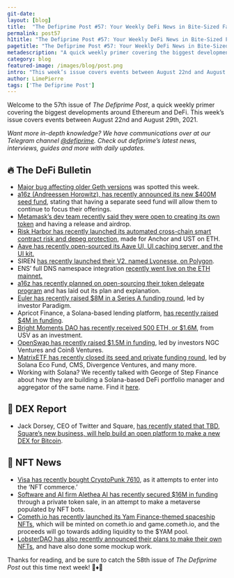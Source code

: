 ```yaml
---
git-date:
layout: [blog]
title:  "The Defiprime Post #57: Your Weekly DeFi News in Bite-Sized Fashion"
permalink: post57
h1title: "The Defiprime Post #57: Your Weekly DeFi News in Bite-Sized Fashion"
pagetitle: "The Defiprime Post #57: Your Weekly DeFi News in Bite-Sized Fashion"
metadescription: "A quick weekly primer covering the biggest developments around Ethereum and DeFi. This week’s issue covers events between August 22nd and August 29th, 2021"
category: blog
featured-image: /images/blog/post.png
intro: "This week’s issue covers events between August 22nd and August 29th, 2021"
author: LimePierre
tags: ['The Defiprime Post']
---
```


Welcome to the 57th issue of _The Defiprime Post_, a quick weekly primer covering the biggest developments around Ethereum and DeFi. This week’s issue covers events between August 22nd and August 29th, 2021.

_Want more in-depth knowledge? We have communications over at our Telegram channel [@defiprime](https://t.me/defiprime). Check out defiprime’s latest news, interviews, guides and more with daily updates._


## 🔥 The DeFi Bulletin

* [Major bug affecting older Geth versions](https://www.theblockcrypto.com/post/115822/bug-impacting-over-50-of-ethereum-clients-leads-to-fork) was spotted this week. 
* [a16z (Andreessen Horowitz), has recently announced its new $400M seed fund](https://a16z.com/2021/08/27/introducing-a16zs-seed-fund/), stating that having a separate seed fund will allow them to continue to focus their offerings.
* [Metamask’s dev team recently said they were open to creating its own token](https://cryptobriefing.com/metamask-is-open-to-creating-its-own-crypto-token/) and having a release and airdrop.
* [Risk Harbor has recently launched its automated cross-chain smart contract risk and depeg protection](https://medium.com/riskharbor/risk-harbor-launches-first-ever-automated-cross-chain-smart-contract-risk-and-depeg-protection-for-8b4717146f82), made for Anchor and UST on ETH.
* [Aave has recently open-sourced its Aave UI, UI caching server, and the UI kit.](https://medium.com/aave/cross-chain-governance-and-open-sourcing-the-aave-ui-ad9dd632175d)
* SIREN [has recently launched their V2, named Lyonesse, on Polygon](https://medium.com/siren-markets/siren-v2-brings-defi-options-trading-to-polygon-a5e051795342).
* ENS’ full DNS namespace integration [recently went live on the ETH mainnet.](https://medium.com/the-ethereum-name-service/full-dns-namespace-integration-to-ens-now-on-mainnet-9d37270807d3)
* [a16z has recently planned on open-sourcing their token delegate program](https://a16z.com/2021/08/26/open-sourcing-our-token-delegate-program/) and has laid out its plan and explanation.
* [Euler has recently raised $8M in a Series A funding round](https://blog.euler.finance/series-a-led-by-paradigm-62004afe3bf6), led by investor Paradigm.
* Apricot Finance, a Solana-based lending platform, [has recently raised $4M in funding](https://apricotfinance.medium.com/apricot-finance-announces-4-million-fundraising-b3b130e55b89).
* [Bright Moments DAO has recently received 500 ETH, or $1.6M](https://www.usv.com/writing/2021/08/bright-moments-dao/), from USV as an investment.
* [OpenSwap has recently raised $1.5M in funding](https://cryptobriefing.com/integrated-defi-hub-openswap-raises-1-5m-in-latest-funding-round/), led by investors NGC Ventures and Coin8 Ventures.
* [MatrixETF has recently closed its seed and private funding round](https://matrixetf.medium.com/matrixetf-closes-seed-and-private-funding-round-9c3eaf7fdaab), led by Solana Eco Fund, CMS, Divergence Ventures, and many more.
* Working with Solana? We recently talked with George of Step Finance about how they are building a Solana-based DeFi portfolio manager and aggregator of the same name. Find it [here](https://defiprime.com/step-finance).

## 💱 DEX Report

* Jack Dorsey, CEO of Twitter and Square, [has recently stated that TBD, Square’s new business, will help build an open platform to make a new DEX for Bitcoin](https://blockworks.co/jack-dorsey-tbd-will-be-open-platform-for-decentralized-bitcoin-exchanges/).


## 💎 NFT News

* [Visa has recently bought CryptoPunk 7610](https://www.theblockcrypto.com/post/115333/visa-buys-cryptopunk-first-steps-nft-commerce), as it attempts to enter into the ‘NFT commerce.’
* [Software and AI firm Alethea AI has recently secured $16M in funding](https://decrypt.co/79283/ai-firm-raises-16-million-to-create-nft-metaverse) through a private token sale, in an attempt to make a metaverse populated by NFT bots.
* [Cometh.io has recently launched its Yam Finance-themed spaceship NFTs](https://medium.com/@DemosthenesAtYam/yam-dao-x-cometh-launch-yamsinspace-game-nfts-8bf97a5eac01), which will be minted on cometh.io and game.cometh.io, and the proceeds will go towards adding liquidity to the $YAM pool.
* [LobsterDAO has also recently announced their plans to make their own NFTs](https://lobsters.substack.com/p/lobsterdao-nft-3-propuesta-publica?s=09), and have also done some mockup work.

Thanks for reading, and be sure to catch the 58th issue of _The Defiprime Post_ out this time next week! 👋♦️👋